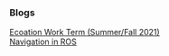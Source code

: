 ### Blogs

[Ecoation Work Term (Summer/Fall 2021)](http://www.dlakhiani.com/Ecoation-Work-Term-Report/)
<br>
[Navigation in ROS](https://www.dlakhiani.com/navigation_robot/)
